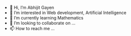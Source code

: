 - 👋 Hi, I’m Abhijit Gayen
- 👀 I’m interested in Web development, Artificial Intelligence
- 🌱 I’m currently learning Mathematics
- 💞️ I’m looking to collaborate on ...
- 📫 How to reach me ...

<!---
Abhijitgayen/Abhijitgayen is a ✨ special ✨ repository because its `README.md` (this file) appears on your GitHub profile.
You can click the Preview link to take a look at your changes.
--->
